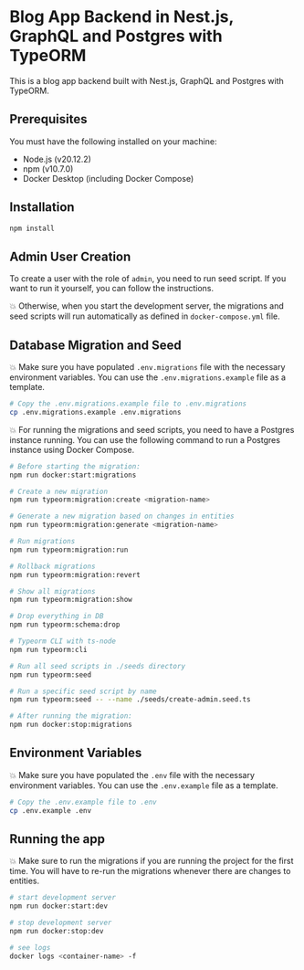 # Blog App Backend in Nest.js, GraphQL and Postgres with TypeORM

This is a blog app backend built with Nest.js, GraphQL and Postgres with TypeORM.

## Prerequisites

You must have the following installed on your machine:

- Node.js (v20.12.2)
- npm (v10.7.0)
- Docker Desktop (including Docker Compose)

## Installation

```bash
npm install
```

## Admin User Creation

To create a user with the role of `admin`, you need to run seed script. If you want to run it yourself, you can follow the instructions.

💥 Otherwise, when you start the development server, the migrations and seed scripts will run automatically as defined in `docker-compose.yml` file.

## Database Migration and Seed

💥 Make sure you have populated `.env.migrations` file with the necessary environment variables. You can use the `.env.migrations.example` file as a template.

```bash
# Copy the .env.migrations.example file to .env.migrations
cp .env.migrations.example .env.migrations
```

💥 For running the migrations and seed scripts, you need to have a Postgres instance running. You can use the following command to run a Postgres instance using Docker Compose.

```bash
# Before starting the migration:
npm run docker:start:migrations
```

```bash
# Create a new migration
npm run typeorm:migration:create <migration-name>

# Generate a new migration based on changes in entities
npm run typeorm:migration:generate <migration-name>

# Run migrations
npm run typeorm:migration:run

# Rollback migrations
npm run typeorm:migration:revert

# Show all migrations
npm run typeorm:migration:show

# Drop everything in DB
npm run typeorm:schema:drop

# Typeorm CLI with ts-node
npm run typeorm:cli
```

```bash
# Run all seed scripts in ./seeds directory
npm run typeorm:seed

# Run a specific seed script by name
npm run typeorm:seed -- --name ./seeds/create-admin.seed.ts

```

```bash
# After running the migration:
npm run docker:stop:migrations
```

## Environment Variables

💥 Make sure you have populated the `.env` file with the necessary environment variables. You can use the `.env.example` file as a template.

```bash
# Copy the .env.example file to .env
cp .env.example .env
```

## Running the app

💥 Make sure to run the migrations if you are running the project for the first time. You will have to re-run the migrations whenever there are changes to entities.

```bash
# start development server
npm run docker:start:dev

# stop development server
npm run docker:stop:dev

# see logs
docker logs <container-name> -f
```
